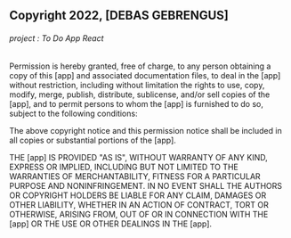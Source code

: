 ## Copyright 2022, [DEBAS GEBRENGUS]
###### project : To Do App React

Permission is hereby granted, free of charge, to any person obtaining a copy of this [app] and associated documentation files, to deal in the [app] without restriction, including without limitation the rights to use, copy, modify, merge, publish, distribute, sublicense, and/or sell copies of the [app], and to permit persons to whom the [app] is furnished to do so, subject to the following conditions:

The above copyright notice and this permission notice shall be included in all copies or substantial portions of the [app].

THE [app] IS PROVIDED "AS IS", WITHOUT WARRANTY OF ANY KIND, EXPRESS OR IMPLIED, INCLUDING BUT NOT LIMITED TO THE WARRANTIES OF MERCHANTABILITY, FITNESS FOR A PARTICULAR PURPOSE AND NONINFRINGEMENT. IN NO EVENT SHALL THE AUTHORS OR COPYRIGHT HOLDERS BE LIABLE FOR ANY CLAIM, DAMAGES OR OTHER LIABILITY, WHETHER IN AN ACTION OF CONTRACT, TORT OR OTHERWISE, ARISING FROM, OUT OF OR IN CONNECTION WITH THE [app] OR THE USE OR OTHER DEALINGS IN THE [app].